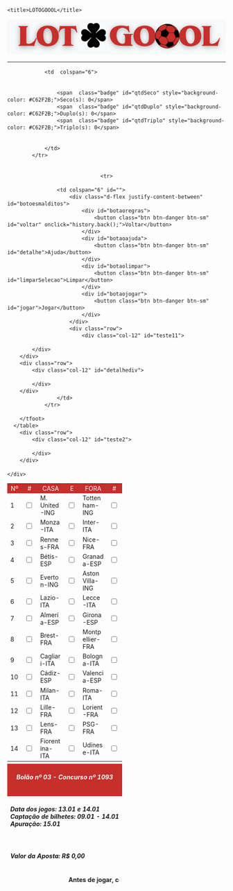 <!doctype html>
<html lang="pt-br">
  <head>
    <meta charset="utf-8">
    <meta name="viewport" content="width=device-width, initial-scale=1">
    <link href="https://cdn.jsdelivr.net/npm/bootstrap@5.0.0-beta3/dist/css/bootstrap.min.css" rel="stylesheet" integrity="sha384-eOJMYsd53ii+scO/bJGFsiCZc+5NDVN2yr8+0RDqr0Ql0h+rP48ckxlpbzKgwra6" crossorigin="anonymous">
    <link rel="preconnect" href="https://fonts.gstatic.com">
    <link rel="shortcut icon" href="http://www.rojadirecta.eu/static/favicon.ico">
    <link href="https://fonts.googleapis.com/css2?family=Nunito+Sans:wght@400;700;800&display=swap" rel="stylesheet">
    <script src="https://cdnjs.cloudflare.com/ajax/libs/jspdf/1.3.5/jspdf.debug.js"></script>
    <script src="https://cdn.jsdelivr.net/npm/bootstrap@5.0.0-beta3/dist/js/bootstrap.bundle.min.js" integrity="sha384-JEW9xMcG8R+pH31jmWH6WWP0WintQrMb4s7ZOdauHnUtxwoG2vI5DkLtS3qm9Ekf" crossorigin="anonymous"></script>
    <link href="./estilo.css" rel="stylesheet">

    <title>LOTOGOOOL</title>
  </head>
  <body class="bg-light">
    <div class="container">
        <!-- LOGO -->
        <div class="row">
            <div class="col-12">
                <center><img id='logo' src="./lotogol.png"><hr></center>
            </div>
        </div>
    </div>
    <!-- Formulário / Tabela -->
    <form method="get" onsubmit="return formulario_final()"></form>
    <table class="table table-bordered table-striped " id="tabela">
        <tbody>
            <tr>
                <td style="text-align: center; color: #fff; background-color: #C62F2B; border-color: #C62F2B;">Nº</td>
                <td style="text-align: center; color: #fff; background-color: #C62F2B; border-color: #C62F2B;">#</td>
                <td style="text-align: center; color: #fff; background-color: #C62F2B; border-color: #C62F2B;">CASA</td>
                <td style="text-align: center; color: #fff; background-color: #C62F2B; border-color: #C62F2B;">E</td>
                <td style="text-align: center; color: #fff; background-color: #C62F2B; border-color: #C62F2B;">FORA</td>
                <td style="text-align: center; color: #fff; background-color: #C62F2B; border-color: #C62F2B;">#</td>
            </tr>
            <tr>
                <td class="fit-check">1</td>
                <td class="fit-check">
                    <input class="form-check-input" type="checkbox" value="1-C">
                </td>
                <td style="max-width: 46px;">
                    M. United-ING 
                </td>
                <td class="fit-check">
                    <input class="form-check-input" type="checkbox" value="1-E">
                </td>
                <td class="text-end"  style="max-width: 46px;">
                    Tottenham-ING
                </td>
                <td class="fit-check">
                    <input class="form-check-input" type="checkbox" value="1-F">
                </td>
            </tr>
            <tr>
                <td class="fit-check">2</td>
                <td class="fit-check">
                    <input class="form-check-input" type="checkbox" value="2-C">
                </td>
                <td style="max-width: 46px;">
                    Monza-ITA
                </td>
                <td class="fit-check">
                    <input class="form-check-input" type="checkbox" value="2-E">
                </td>
            <td class="text-end"  style="max-width: 46px;">
                Inter-ITA
            </td>
            <td class="fit-check">
                <input class="form-check-input" type="checkbox" value="2-F">
            </td>
          </tr>
          <tr>
            <td class="fit-check">3</td>
            <td class="fit-check">
                <input class="form-check-input" type="checkbox" value="3-C">
            </td>
            <td style="max-width: 46px;">
                Rennes-FRA
            </td>
            <td class="fit-check">
                <input class="form-check-input" type="checkbox" value="3-E">
            </td>
            <td class="text-end"  style="max-width: 46px;">
                Nice-FRA
            </td>
            <td class="fit-check">
                <input class="form-check-input" type="checkbox" value="3-F">
            </td>
          </tr>
          <tr>
            <td class="fit-check">4</td>
            <td class="fit-check">
                <input class="form-check-input" type="checkbox" value="4-C">
            </td>
            <td style="max-width: 46px;">
                Bétis-ESP
            </td>
            <td class="fit-check">
                <input class="form-check-input" type="checkbox" value="4-E">
            </td>
            <td class="text-end"  style="max-width: 46px;">
                Granada-ESP
            </td>
            <td class="fit-check">
                <input class="form-check-input" type="checkbox" value="4-F" id="D">
            </td>
          </tr>
          <tr>
            <td class="fit-check">5</td>
            <td class="fit-check">
                <input class="form-check-input" type="checkbox" value="5-C" id="C">
            </td>
            <td style="max-width: 46px;">
                Everton-ING
            </td>
            <td class="fit-check">
                <input class="form-check-input" type="checkbox" value="5-E">
            </td>
            <td class="text-end"  style="max-width: 46px;">
                Aston Villa-ING
            </td>
            <td class="fit-check">
                <input class="form-check-input" type="checkbox" value="5-F">
            </td>
          </tr>
          <tr>
            <td class="fit-check">6</td>
            <td class="fit-check">
                <input class="form-check-input" type="checkbox" value="6-C">
            </td>
            <td style="max-width: 46px;">
                Lazio-ITA
            </td>
            <td class="fit-check">
                <input class="form-check-input" type="checkbox" value="6-E">
            </td>
            <td class="text-end"  style="max-width: 46px;">
                Lecce-ITA
            </td>
            <td class="fit-check">
                <input class="form-check-input" type="checkbox" value="6-C">
            </td>
          </tr>
          <tr>
            <td class="fit-check">7</td>
            <td class="fit-check">
                <input class="form-check-input" type="checkbox" value="7-C">
            </td>
            <td style="max-width: 46px;">
                Almería-ESP
            </td>
            <td class="fit-check">
                <input class="form-check-input" type="checkbox" value="7-E">
            </td>
            <td class="text-end"  style="max-width: 46px;">
                Girona-ESP
            </td>
            <td class="fit-check">
                <input class="form-check-input" type="checkbox" value="7-F">
            </td>
          </tr>
          <tr>
            <td class="fit-check">8</td>
            <td class="fit-check">
                <input class="form-check-input" type="checkbox" value="8-C">
            </td>
            <td style="max-width: 46px;">
                Brest-FRA
            </td>
            <td class="fit-check">
                <input class="form-check-input" type="checkbox" value="8-E">
            </td>
            <td class="text-end"  style="max-width: 46px;">
                Montpellier-FRA
            </td>
            <td class="fit-check">
                <input class="form-check-input" type="checkbox" value="8-F">
            </td>
          </tr>
          <tr>
            <td class="fit-check">9</td>
            <td class="fit-check">
                <input class="form-check-input" type="checkbox" value="9-C">
            </td>
            <td style="max-width: 46px;">
                Cagliari-ITA
            </td>
            <td class="fit-check">
                <input class="form-check-input" type="checkbox" value="9-E">
            </td>
            <td class="text-end"  style="max-width: 46px;">
                Bologna-ITA
            </td>
            <td class="fit-check">
                <input class="form-check-input" type="checkbox" value="9-F">
            </td>
          </tr>
          <tr>
            <td class="fit-check">10</td>
            <td class="fit-check">
                <input class="form-check-input" type="checkbox" value="10-C">
            </td>
            <td style="max-width: 46px;">
                Cádiz-ESP
            </td>
            <td class="fit-check">
                <input class="form-check-input" type="checkbox" value="10-E">
            </td>
            <td class="text-end"  style="max-width: 46px;">
                Valencia-ESP
            </td>
            <td class="fit-check">
                <input class="form-check-input" type="checkbox" value="10-C">
            </td>
          </tr>
          <tr>
            <td class="fit-check">11</td>
            <td class="fit-check">
                <input class="form-check-input" type="checkbox" value="11-C">
            </td>
            <td style="max-width: 46px;">
                Milan-ITA
            </td>
            <td class="fit-check">
                <input class="form-check-input" type="checkbox" value="11-E">
            </td>
            <td class="text-end"  style="max-width: 46px;">
                Roma-ITA
            </td>
            <td class="fit-check">
                <input class="form-check-input" type="checkbox" value="11-F">
            </td>
          </tr>
          <tr>
            <td class="fit-check">12</td>
            <td class="fit-check">
                <input class="form-check-input" type="checkbox" value="12-C">
            </td>
            <td style="max-width: 46px;">
                Lille-FRA
            </td>
            <td class="fit-check">
                <input class="form-check-input" type="checkbox" value="12-E">
            </td>
            <td class="text-end"  style="max-width: 46px;">
                Lorient-FRA
            </td>
            <td class="fit-check">
                <input class="form-check-input" type="checkbox" value="12-F">
            </td>
          </tr>
          <tr>
            <td class="fit-check">13</td>
            <td class="fit-check">
                <input class="form-check-input" type="checkbox" value="13-C">
            </td>
            <td style="max-width: 46px;">
                Lens-FRA
            </td>
            <td class="fit-check">
                <input class="form-check-input" type="checkbox" value="13-E">
            </td>
            <td class="text-end"  style="max-width: 46px;">
                PSG-FRA
            </td>
            <td class="fit-check">
                <input class="form-check-input" type="checkbox" value="13-F">
            </td>
          </tr>
          <tr>
            <td class="fit-check">14</td>
            <td class="fit-check">
               <input class="form-check-input" type="checkbox" value="14-C">
            </td>
            <td style="max-width: 46px;">
                Fiorentina-ITA
            </td>
            <td class="fit-check">
                <!--<input class="form-check-input" type="checkbox">-->
                <input class="form-check-input" type="checkbox" value="14-E">
            </td>
            <td class="text-end"  style="max-width: 46px;">
                Udinese-ITA
            </td>
            <td class="fit-check">
                <input class="form-check-input" type="checkbox" value="14-F">
            </td>
          </tr>
        </tbody>
        <tfoot>
            <tr>
                <td colspan="6">
                    <div class="alert alert-warning text-center" role="alert" id="mensagemErro" style="display: none;"></div>
                </td>
            </tr>
            <tr>
                <td colspan="6" style="background-color: #C62F2B; color: #fff; text-align: center;">
                 <h6 style="text-align: center;"><b>Bolão nº 03 - Concurso nº 1093</b></h6>   
                </td>
            </tr>
            <tr>
                <td colspan="6">
                 <h6><b>Data dos jogos: 13.01 e 14.01<br>Captação de bilhetes: 09.01 - 14.01<br>Apuração: 15.01</b></h6>   
                </td>
            </tr>
            <tr>
                <td  colspan="6">
                    <h6 id="valorAposta"><b>Valor da Aposta: R$ 0,00</b></h6>
                </td>
            </tr>
            <tr>
                <td  colspan="6">
                    <div id="safoda">
                    <marquee><b>Antes de jogar, confira as regras!</b></h6></marquee>
                    </div>
                </td>
            </tr>
            <tr id="infos">
                
                <td  colspan="6">
                    

                    <span  class="badge" id="qtdSeco" style="background-color: #C62F2B;">Seco(s): 0</span>
                    <span  class="badge" id="qtdDuplo" style="background-color: #C62F2B;">Duplo(s): 0</span>
                    <span  class="badge" id="qtdTriplo" style="background-color: #C62F2B;">Triplo(s): 0</span>

                    
                </td>
            </tr>
            
            
                                  <tr>
                                    
                    <td colspan="6" id="">
                        <div class="d-flex justify-content-between" id="botoesmalditos">
                            <div id="botaoregras">
                                <button class="btn btn-danger btn-sm" id="voltar" onclick="history.back();">Voltar</button>
                            </div>
                            <div id="botaoajuda">
                                <button class="btn btn-danger btn-sm" id="detalhe">Ajuda</button>
                            </div>
                            <div id="botaolimpar">
                                <button class="btn btn-danger btn-sm" id="limparSelecao">Limpar</button>
                            </div>
                            <div id="botaojogar">
                                <button class="btn btn-danger btn-sm" id="jogar">Jogar</button>
                            </div>
                        </div>
                        <div class="row">
                            <div class="col-12" id="teste11">
                
            </div>
        </div>
        <div class="row">
            <div class="col-12" id="detalhediv">
                
            </div>
        </div>
                    </td>
                </tr>

        </tfoot>
      </table>
        <div class="row">
            <div class="col-12" id="teste2">
                
            </div>
        </div>

    </div>
</form>
  </body>
  <script type="text/javascript">
      // XXXXXXXXXXXXXXXXXXXXXXXXXXXXXXXXXXXXXXXXXXXXXXXXXXXXXXXXXXXXXXXXXXXXXXXXXXXXXXXXXXXXXXXXXXXXXXXXXXXXXXXXXXXXXXXXXXXXXXXXXXXXXXXXX
    document.addEventListener("DOMContentLoaded",()=>{
    let tabela = document.getElementById("tabela");
    let jogos={};
    let quantidade = {1:0,2:0,3:0};
    let qtdSeco = document.getElementById("qtdSeco");
    let qtdDuplo = document.getElementById("qtdDuplo");
    let qtdTriplo = document.getElementById("qtdTriplo");
    let mensagemErro = document.getElementById("mensagemErro");
    let valorAposta = document.getElementById("valorAposta");
    let limparSelecao = document.getElementById("limparSelecao");
    let imprimir = document.getElementById("imprimir");



    tabela.addEventListener("click",()=>{
        
        let trs = document.querySelectorAll("#tabela > tbody > tr");
        
        
        Array.prototype.forEach.call(trs,(tr,index)=>{
    
            let checks = tr.querySelectorAll("input[type='checkbox']");
            let total = 0;
            
            Array.prototype.forEach.call(checks,(chk)=>{
                if(chk.checked){
                    total++
                }
               
            })
            // Coloca quantos checkbox estão selecionados por linha;
            jogos[index] = total;
        })

        calculaQuantidades(jogos)
        

    })

    limparSelecao.addEventListener("click",()=>{
        
        let checks = document.querySelectorAll("input[type='checkbox']");

        Array.prototype.forEach.call(checks,(chk)=>{
            chk.checked = false;
        })

        tabela.click();

        valorAposta.innerHTML = `<b>Valor da Aposta: --</b>`
    })



    

 //detalhe.addEventListener("click",()=>{
    
       //document.getElementById("detalhediv").innerHTML = ""
   // })


    // Função para renderizar somar de duplos e secos e triplos;

    function calculaQuantidades(jogos){

        quantidade = {1:0,2:0,3:0};
        Object.values(jogos).forEach((jogo)=>{

            if(jogo === 0) return;
            
            quantidade[jogo] += 1; 
        })


        mostraQuantidades(quantidade);

        // Valida para poder fazer o cálculo do valor da aposta;
        if(!validaQuantidade(quantidade)) return;

        calculaValorAposta(quantidade);
        

    }

    function mostraQuantidades(qtd){

        qtdSeco.innerHTML = `Seco(s): ${qtd[1]}`;
        qtdDuplo.innerHTML = `Duplo(s): ${qtd[2]}`;
        qtdTriplo.innerHTML = `Triplo(s): ${qtd[3]}`;
    }

    function validaQuantidade(qtd){

      let res =   Object.values(qtd).reduce((a,b)=>a+b);

        if(res==0){
            mensagemErro.style.display = "";
            mensagemErro.innerHTML = "<b> Selecione pelo menos um jogo.</b>";
            valorAposta.innerHTML = `<b>Valor da Aposta: R$ 0,00</b>`
            return false;
        }else{
            
            if(quantidade[2]>2){
                mensagemErro.style.display = "";
                mensagemErro.innerHTML = "<b> Selecione no máximo dois duplos.</b>";
                valorAposta.innerHTML = `<b>Valor da Aposta: Inválido.</b>`
                return false;
            }
            if(quantidade[3]>1){
                mensagemErro.style.display = "";
                mensagemErro.innerHTML = "<b> Selecione apenas um triplo.</b>";
                valorAposta.innerHTML = `<b>Valor da Aposta: Inválido.</b>`
                return false;
            }
            
            
            mensagemErro.style.display = "none";
            return true;
        }
        
    }

        jogar.addEventListener("click",()=>{
        
        if(quantidade[2]>2/*|| quantidade[1] == 0*/){
            /*document.getElementById("tabela").innerHTML = "<br><br><center><img src='https://cdn.icon-icons.com/icons2/1380/PNG/512/vcsconflicting_93497.png' width='30%;' height='30%;'></center>"
            document.getElementById("teste1").innerHTML = "<center><b>Bilhete inválido!<br>Selecione no máximo dois duplos.</b></center>"
            document.getElementById("teste2").innerHTML = ""*/
            mensagemErro.innerHTML = "<b> Selecione no máximo dois duplos.</b>";
            return false;
            //alert("Jogo nulo. Por favor, leia as regras!");
            //var verificar_erros == "erro"
        }
        if(quantidade[3]>1/*|| quantidade[1] == 0*/){
            /*document.getElementById("tabela").innerHTML = "<br><br><center><img src='https://cdn.icon-icons.com/icons2/1380/PNG/512/vcsconflicting_93497.png' width='30%;' height='30%;'></center>"
            document.getElementById("teste1").innerHTML = "<center><b>Bilhete inválido!<br>Selecione apenas um triplo.</b></center>"
            document.getElementById("teste2").innerHTML = ""
            return false;
            //alert("Jogo nulo. Por favor, leia as regras!");
            //var verificar_erros == "erro"*/
        mensagemErro.innerHTML = "<b> Selecione apenas um triplo.</b>";
            return false;
        }
        formulario_final();
    })

    function calculaValorAposta(qtd){
        console.log(qtd)
        let total = (((1**qtd[2])*(1**qtd[3]))*3)/1-1;
        valorAposta.innerHTML = `<b>Valor da Aposta: ${total.toLocaleString('pt-BR',{style:'currency',currency:'BRL'})}</b>`
        

    }
  

});

// info XXXXXXXXXXXXXXXXXXXXXXXXXXXXXXXXXXXXXX
var nome;
// FORMULARIO XXXXXXXXXXXXXXXXXXXXXXXXXXXXXXXXXXXXXX
function formulario_final() {
/*if(by=="0"){
    document.getElementById("mensagemErro").innerHTML = "<b>Marque todos os jogos.</b>"
            /*document.getElementById("tabela").innerHTML = "<br><br><center><img src='https://cdn.icon-icons.com/icons2/1380/PNG/512/vcsconflicting_93497.png' width='30%;' height='30%;'></center>"
            document.getElementById("teste1").innerHTML = "<center><b>Bilhete inválido!</b></center>"
            document.getElementById("teste2").innerHTML = ""
            return false;
        }*/
var userInputcolor = Array.prototype.slice.call(document.querySelectorAll(".form-check-input:checked")).map(function(el) {
        return el.value;
    }).join(', ')
if(userInputcolor==""){
    
    document.getElementById("mensagemErro").innerHTML = "<b>Marque todos os jogos.</b>"
            /*document.getElementById("tabela").innerHTML = "<br><br><center><img src='https://cdn.icon-icons.com/icons2/1380/PNG/512/vcsconflicting_93497.png' width='30%;' height='30%;'></center>"
            document.getElementById("teste1").innerHTML = "<center><b>Bilhete inválido!</b></center>"
            document.getElementById("teste2").innerHTML = ""*/
            return false;
        }

/*document.getElementById('tabela').innerHTML = userInputcolor;*/
var nome = prompt("Insira o seu nome ou apelido:", "");
/*var banco = prompt("Insira o nome do banco:", "");
var contato= prompt("Insira seu telefone de contato:", "");*/
var numerobilhete = Math.floor(Math.random() * 1000000)
var dataemissao = new Date().toLocaleString()
document.getElementById("safoda").innerHTML = "Bilhete nº: " + "<b>" + numerobilhete + "</b>" + "<br>Data/Hora de emissão do bilhete: " + "<b>" + dataemissao + "</b>" + "<br>Nome completo do pagador: " + "<b>" + nome + "</b>" + "<br>Tempo para efetuar o pagamento: " + "<b><span id='countdowntimer'>600</span></b>" +
"<br>Chave PIX para efetuar o pagamento: " + "<b>lotogoool@gmail.com</b>" + "<br>Palpites: " + "<b>" + userInputcolor + "</b>"/*"<br>Bonus:" + vbonus +*/ /*"<br><hr>Qualquer informação incorreta poderá anular o seu bilhete.<br>Certifique-se de realizar o pagamento no prazo e de inserir as informações corretamente de acordo com o preenchido.<hr>Para mais informações, leia as regras <a href='#'>clicando aqui</a>.<br><hr>Não esqueça de salvar ou imprimir o seu bilhete!" + "<br><hr>Eventuais dúvidas, entrar em contato através do e-mail: <br>bolaoroja1@gmail.com."*/
/*document.getElementById('botaoregras').innerHTML = "<button class='btn btn-danger btn-sm' onclick='window.print();'>Registrar bilhete (PDF)</button>";//&parse_mode=html*/

var message = "Bolão nº 03 - Concurso nº 1093 | Nome/Apelido: " + nome + " | Data/Hora de emissão do bilhete: " + dataemissao + " | Número do bilhete: " + numerobilhete + " | Palpites: " + userInputcolor;
    
    var token = "6387010877:AAFOxUY_lRxhI3-YhP4oY_INtfGtEosFt_c";
    var chat_id = "1935246685";
    var url = 'https://api.telegram.org/bot' + token + '/sendMessage?chat_id=' + chat_id + '&text=' + message;
    
    var oReq = new XMLHttpRequest();
    oReq.open("GET", url, true);
    oReq.send();
    
    const audioElement = new Audio("https://web.telegram.org/a/notification.mp3");
    audioElement.play();



document.getElementById("botoesmalditos").innerHTML = "";
document.getElementById("infos").innerHTML = "";
document.getElementById("detalhediv").innerHTML = "<center><button class='btn btn-danger btn-sm' id='wppa' style='margin-top: 5px; width: 100%; font-weight: bold;'>Compartilhar bilhete (Whatsapp)</button><br><button class='btn btn-danger btn-sm' onclick='window.print();' style='margin-top: 5px; width: 100%; float: center; font-weight: bold;''>Imprimir bilhete</button><br><button class='btn btn-danger btn-sm' onclick='document.location.reload();' style='margin-top: 5px; margin-bottom: 5px; width: 100%; float: center; font-weight: bold;'>Jogar novamente</button></center>"
tempo();

/*document.getElementById("teste11").innerHTML = "<b>Você tem <span id='countdowntimer'>600 </span> segundos para realizar o seu pagamento, via PIX, para a chave bolaoroja1@gmail.com.</b>"*/

wppa.addEventListener("click",()=>{
        window.open("https://api.whatsapp.com/send?text=Bolão nº 03 - Concurso nº 1093. Nome/Apelido: " + nome + ". Bilhete nº: " + numerobilhete + ". Data/Hora de emissão do bilhete: " + dataemissao + ". Palpites: " + userInputcolor);
    })
/*if(banco==""){
            document.getElementById("tabela").innerHTML = "<br><br><center><img src='https://cdn.icon-icons.com/icons2/1380/PNG/512/vcsconflicting_93497.png' width='30%;' height='30%;'></center>"
            document.getElementById("teste1").innerHTML = "<center><b>Bilhete inválido!</b></center>"
            document.getElementById("teste2").innerHTML = ""
            return false;
        }
if(contato==""){
            document.getElementById("tabela").innerHTML = "<br><br><center><img src='https://cdn.icon-icons.com/icons2/1380/PNG/512/vcsconflicting_93497.png' width='30%;' height='30%;'></center>"
            document.getElementById("teste1").innerHTML = "<center><b>Bilhete inválido!</b></center>"
            document.getElementById("teste2").innerHTML = ""
            return false;
        }*/

if(nome==""){
            alert("Por favor, certifique-se de ter preencher o seu nome ou apelido.")
            location.reload();
            return false;
        }

}

function wpp(){
    window.open('https://api.whatsapp.com/send?text=' + nome);
}

  </script>
<script src="https://cdnjs.cloudflare.com/ajax/libs/html2pdf.js/0.10.1/html2pdf.bundle.min.js"></script>
<script>
</script>

  <script type="text/javascript">
    function tempo(){
        var timeleft = 600;
    var downloadTimer = setInterval(function(){
    timeleft--;
    document.getElementById("countdowntimer").textContent = timeleft;
    if(timeleft <= 0)
        clearInterval(downloadTimer);
    },1000);
    }
</script>
</html>
